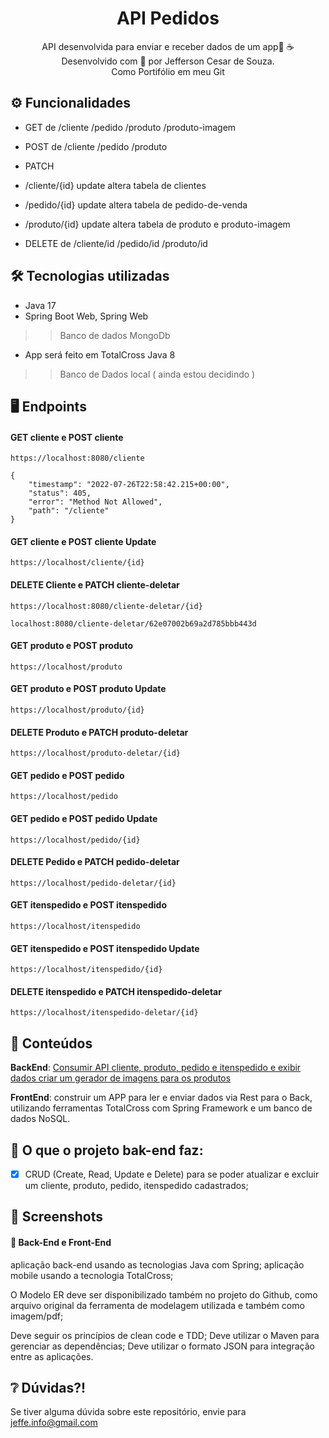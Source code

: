 <div align="center">
  <h1>API Pedidos</h1>
  <p>
	  API desenvolvida  para enviar e receber dados de um app🤿 ☕ <br>
	  Desenvolvido com 💙 por Jefferson Cesar de Souza.<br>
	  Como Portifólio em meu Git
  </p>
</div>

## ⚙️ Funcionalidades 

- GET de 	/cliente 
			/pedido
			/produto 
			/produto-imagem

- POST de 	/cliente 
			/pedido 
			/produto 

- PATCH 
* /cliente/{id} 
		update altera tabela de clientes
	
* /pedido/{id}
 		update altera tabela de pedido-de-venda
 		
 * /produto/{id}
 		update altera tabela de produto e produto-imagem
  		
 		
		
- DELETE de 	/cliente/id
 				/pedido/id 
 				/produto/id 



## 🛠️ Tecnologias utilizadas

- Java 17
- Spring Boot Web, Spring Web
>> Banco de dados MongoDb

- App será feito em TotalCross Java 8
>> Banco de Dados local ( ainda estou decidindo )



## 🖥️ Endpoints

#### GET cliente e POST cliente
````
https://localhost:8080/cliente

{
    "timestamp": "2022-07-26T22:58:42.215+00:00",
    "status": 405,
    "error": "Method Not Allowed",
    "path": "/cliente"
}

````

#### GET cliente e POST cliente Update
````
https://localhost/cliente/{id}
````

#### DELETE Cliente e PATCH cliente-deletar
````
https://localhost:8080/cliente-deletar/{id}

localhost:8080/cliente-deletar/62e07002b69a2d785bbb443d

````



#### GET produto e POST produto
````
https://localhost/produto
````

#### GET produto e POST produto Update

````
https://localhost/produto/{id}
````

#### DELETE Produto e PATCH produto-deletar
````
https://localhost/produto-deletar/{id}
````



#### GET pedido e POST pedido
````
https://localhost/pedido
````

#### GET pedido e POST pedido Update
````
https://localhost/pedido/{id}
````

#### DELETE Pedido e PATCH pedido-deletar
````
https://localhost/pedido-deletar/{id}
````



#### GET itenspedido e POST itenspedido
````
https://localhost/itenspedido
````

#### GET itenspedido e POST itenspedido Update
````
https://localhost/itenspedido/{id}
````

#### DELETE itenspedido e PATCH itenspedido-deletar
````
https://localhost/itenspedido-deletar/{id}
````



## 📒 Conteúdos  

**BackEnd**: [Consumir API cliente, produto, pedido e itenspedido e exibir dados criar um gerador de imagens para os produtos](https://github.com/JeffeDev)

**FrontEnd**: construir um APP para ler e enviar dados via Rest para o Back, utilizando ferramentas TotalCross com Spring Framework e um banco de dados NoSQL.




## 🎯 O que o projeto bak-end faz:
  - [X] CRUD (Create, Read, Update e Delete) para se poder atualizar e excluir 
  		um cliente, produto, pedido, itenspedido cadastrados;



## 📸 Screenshots
####  📌 Back-End e Front-End 
aplicação back-end usando as tecnologias Java com Spring;
aplicação mobile usando a tecnologia TotalCross;

O Modelo ER deve ser disponibilizado também no projeto do Github, 
como arquivo original da ferramenta de modelagem utilizada e também como imagem/pdf;

Deve seguir os princípios de clean code e TDD;
Deve utilizar o Maven para gerenciar as dependências;
Deve utilizar o formato JSON para integração entre as aplicações.


## ❔ Dúvidas?!
Se tiver alguma dúvida sobre este repositório, envie para jeffe.info@gmail.com




